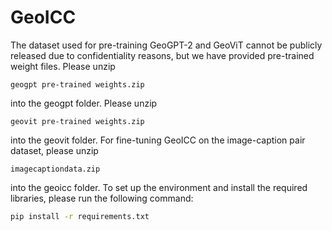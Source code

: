 # GeoICC
The dataset used for pre-training GeoGPT-2 and GeoViT cannot be publicly released due to confidentiality reasons, but we have provided pre-trained weight files. 
Please unzip 
```
geogpt pre-trained weights.zip
```
into the geogpt folder.
Please  unzip 
```
geovit pre-trained weights.zip
```
into the geovit folder.
For fine-tuning GeoICC on the image-caption pair dataset, please unzip 
```
imagecaptiondata.zip
```
into the geoicc folder.
To set up the environment and install the required libraries, please run the following command:
 
```bash
pip install -r requirements.txt
